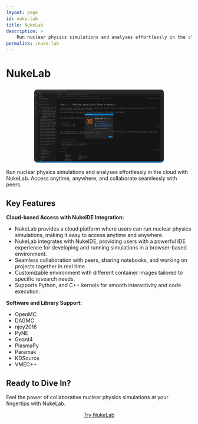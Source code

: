 ```yaml
---
layout: page
id: nuke-lab
title: NukeLab
description: >
    Run nuclear physics simulations and analyses effortlessly in the cloud.
permalink: /nuke-lab
---
```


# NukeLab

<center>
    <img alt="NukeLab" width="70%" src="/assets/images/nuke-lab.png" style="border-radius: 0.5rem; margin-top: 0.5rem;" />
</center>

Run nuclear physics simulations and analyses effortlessly in the cloud with NukeLab. Access anytime, anywhere, and collaborate seamlessly with peers.

## Key Features

**Cloud-based Access with NukeIDE Integration:**  

- NukeLab provides a cloud platform where users can run nuclear physics simulations, making it easy to access anytime and anywhere.  
- NukeLab integrates with NukeIDE, providing users with a powerful IDE experience for developing and running simulations in a browser-based environment.  
- Seamless collaboration with peers, sharing notebooks, and working on projects together in real time.  
- Customizable environment with different container images tailored to specific research needs.  
- Supports Python, and C++ kernels for smooth interactivity and code execution.

**Software and Library Support:**

- OpenMC
- DAGMC
- njoy2016
- PyNE
- Geant4
- PlasmaPy
- Paramak
- KDSource
- VMEC++

## Ready to Dive In?

Feel the power of collaborative nuclear physics simulations at your fingertips with NukeLab.

<center>  
    <a href="https://lab.nukehub.org" target="_blank"  
        class="button button--flex" style="margin-top: 1rem;">  
        Try NukeLab <i class="nuke-arrow-ios-forward button_icon"></i>  
    </a>  
</center>

